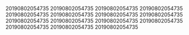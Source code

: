 20190802054735
20190802054735
20190802054735
20190802054735
20190802054735
20190802054735
20190802054735
20190802054735
20190802054735
20190802054735
20190802054735
20190802054735
20190802054735
20190802054735
20190802054735
